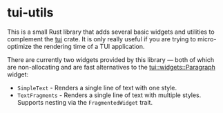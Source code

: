 # tui-utils

This is a small Rust library that adds several basic widgets and utilities to complement the [tui](https://github.com/fdehau/tui-rs) crate.
It is only really useful if you are trying to micro-optimize the rendering time of a TUI application.

There are currently two widgets provided by this library &mdash; both of which are non-allocating and are fast alternatives to the [tui::widgets::Paragraph](https://docs.rs/tui/0.14.0/tui/widgets/struct.Paragraph.html) widget:

* `SimpleText` - Renders a single line of text with one style.
* `TextFragments` - Renders a single line of text with multiple styles. Supports nesting via the `FragmentedWidget` trait.
